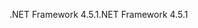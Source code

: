 <span data-ttu-id="af799-101">.NET Framework 4.5.1</span><span class="sxs-lookup"><span data-stu-id="af799-101">.NET Framework 4.5.1</span></span>